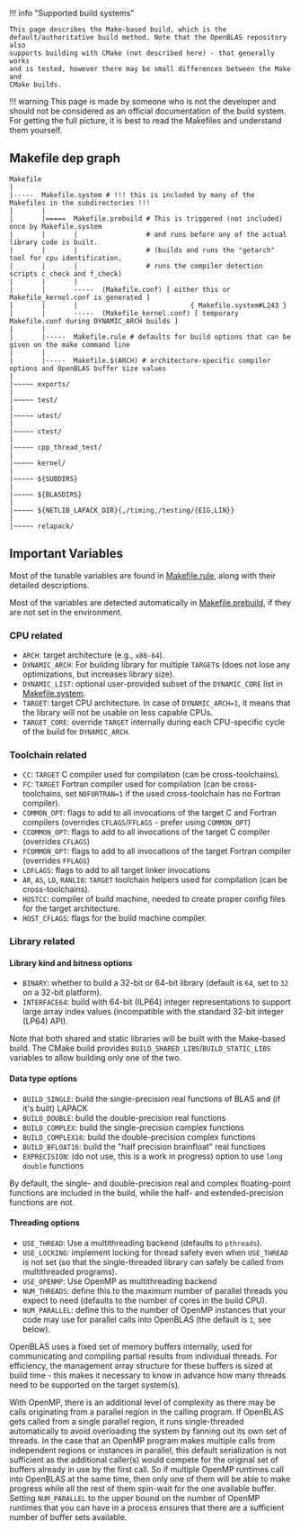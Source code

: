 !!! info "Supported build systems"

    This page describes the Make-based build, which is the
    default/authoritative build method. Note that the OpenBLAS repository also
    supports building with CMake (not described here) - that generally works
    and is tested, however there may be small differences between the Make and
    CMake builds.

!!! warning
    This page is made by someone who is not the developer and should not be considered as an official documentation of the build system. For getting the full picture, it is best to read the Makefiles and understand them yourself.

## Makefile dep graph

```
Makefile                                                        
|                                                               
|-----  Makefile.system # !!! this is included by many of the Makefiles in the subdirectories !!!
|       |
|       |=====  Makefile.prebuild # This is triggered (not included) once by Makefile.system 
|       |       |                 # and runs before any of the actual library code is built.
|       |       |                 # (builds and runs the "getarch" tool for cpu identification,
|       |       |                 # runs the compiler detection scripts c_check and f_check) 
|       |       |
|       |       -----  (Makefile.conf) [ either this or Makefile_kernel.conf is generated ] 
|       |       |                            { Makefile.system#L243 }
|       |       -----  (Makefile_kernel.conf) [ temporary Makefile.conf during DYNAMIC_ARCH builds ]
|       |
|       |-----  Makefile.rule # defaults for build options that can be given on the make command line
|       |
|       |-----  Makefile.$(ARCH) # architecture-specific compiler options and OpenBLAS buffer size values
|
|~~~~~ exports/
|
|~~~~~ test/
|
|~~~~~ utest/  
|
|~~~~~ ctest/
|
|~~~~~ cpp_thread_test/
|
|~~~~~ kernel/
|
|~~~~~ ${SUBDIRS}
|
|~~~~~ ${BLASDIRS}
|
|~~~~~ ${NETLIB_LAPACK_DIR}{,/timing,/testing/{EIG,LIN}}
|
|~~~~~ relapack/
```

## Important Variables

Most of the tunable variables are found in
[Makefile.rule](https://github.com/xianyi/OpenBLAS/blob/develop/Makefile.rule),
along with their detailed descriptions.

Most of the variables are detected automatically in
[Makefile.prebuild](https://github.com/xianyi/OpenBLAS/blob/develop/Makefile.prebuild),
if they are not set in the environment.


### CPU related

- `ARCH`: target architecture (e.g., `x86-64`).
- `DYNAMIC_ARCH`: For building library for multiple `TARGET`s (does not lose any
  optimizations, but increases library size).
- `DYNAMIC_LIST`: optional user-provided subset of the `DYNAMIC_CORE` list in
   [Makefile.system](https://github.com/xianyi/OpenBLAS/blob/develop/Makefile.system).
- `TARGET`: target CPU architecture. In case of `DYNAMIC_ARCH=1`, it means that
  the library will not be usable on less capable CPUs.
- `TARGET_CORE`: override `TARGET` internally during each CPU-specific cycle of
  the build for `DYNAMIC_ARCH`.


### Toolchain related

- `CC`: `TARGET` C compiler used for compilation (can be cross-toolchains).
- `FC`: `TARGET` Fortran compiler used for compilation (can be cross-toolchains,
  set `NOFORTRAN=1` if the used cross-toolchain has no Fortran compiler).
- `COMMON_OPT`: flags to add to all invocations of the target C and Fortran compilers
  (overrides `CFLAGS`/`FFLAGS` - prefer using `COMMON_OPT`)
- `CCOMMON_OPT`: flags to add to all invocations of the target C compiler
  (overrides `CFLAGS`)
- `FCOMMON_OPT`: flags to add to all invocations of the target Fortran compiler
  (overrides `FFLAGS`)
- `LDFLAGS`: flags to add to all target linker invocations
- `AR`, `AS`, `LD`, `RANLIB`: `TARGET` toolchain helpers used for compilation
  (can be cross-toolchains).
- `HOSTCC`: compiler of build machine, needed to create proper config files for
  the target architecture.
- `HOST_CFLAGS`: flags for the build machine compiler.


### Library related

#### Library kind and bitness options

- `BINARY`: whether to build a 32-bit or 64-bit library (default is `64`, set
  to `32` on a 32-bit platform).
- `INTERFACE64`: build with 64-bit (ILP64) integer representations to support
  large array index values (incompatible with the standard 32-bit integer (LP64) API).

Note that both shared and static libraries will be built with the Make-based
build. The CMake build provides `BUILD_SHARED_LIBS`/`BUILD_STATIC_LIBS`
variables to allow building only one of the two.

#### Data type options

- `BUILD_SINGLE`: build the single-precision real functions of BLAS and (if
  it's built) LAPACK
- `BUILD_DOUBLE`: build the double-precision real functions
- `BUILD_COMPLEX`: build the single-precision complex functions
- `BUILD_COMPLEX16`: build the double-precision complex functions
- `BUILD_BFLOAT16`: build the "half precision brainfloat" real functions 
- `EXPRECISION`: (do not use, this is a work in progress) option to use `long
  double` functions

By default, the single- and double-precision real and complex floating-point
functions are included in the build, while the half- and extended-precision
functions are not.
 
#### Threading options

- `USE_THREAD`: Use a multithreading backend (defaults to `pthreads`).
- `USE_LOCKING`: implement locking for thread safety even when `USE_THREAD` is
  not set (so that the single-threaded library can safely be called from
  multithreaded programs).
- `USE_OPENMP`: Use OpenMP as multithreading backend
- `NUM_THREADS`: define this to the maximum number of parallel threads you
  expect to need (defaults to the number of cores in the build CPU).
- `NUM_PARALLEL`: define this to the number of OpenMP instances that your code
  may use for parallel calls into OpenBLAS (the default is `1`, see below).

OpenBLAS uses a fixed set of memory buffers internally, used for communicating
and compiling partial results from individual threads. For efficiency, the
management array structure for these buffers is sized at build time - this
makes it necessary to know in advance how many threads need to be supported on
the target system(s).

With OpenMP, there is an additional level of complexity as there may be calls
originating from a parallel region in the calling program. If OpenBLAS gets
called from a single parallel region, it runs single-threaded automatically to
avoid overloading the system by fanning out its own set of threads. In the case
that an OpenMP program makes multiple calls from independent regions or
instances in parallel, this default serialization is not sufficient as the
additional caller(s) would compete for the original set of buffers already in
use by the first call. So if multiple OpenMP runtimes call into OpenBLAS at the
same time, then only one of them will be able to make progress while all the
rest of them spin-wait for the one available buffer. Setting `NUM_PARALLEL` to
the upper bound on the number of OpenMP runtimes that you can have in a process
ensures that there are a sufficient number of buffer sets available.

